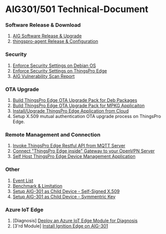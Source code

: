 # AIG301/501 Technical-Document

### Software Release & Download

1. [AIG Software Release & Upgrade](./documents/AIG%20Software%20Upgrade.md) 
2. [thingspro-agent Release & Configuration](./documents/thingspro-agent%20Release%20&%20Configuration.md)

### Security

1. [Enforce Security Settings on Debian OS](./documents/Enforce%20Security%20Settings%20on%20Debian%20OS.md)
2. [Enforce Security Settings on ThingsPro Edge](./documents/Enforce%20Security%20Settings%20on%20ThingsPro%20Edge.md)
3. [AIG Vulnerability Scan Report](./documents/AIG_Vulnerability_Scan_Report.md)

### OTA Upgrade
1. [Build ThingsPro Edge OTA Upgrade Pack for Deb Packages](./documents/Build%20ThingsPro%20Edge%20OTA%20Upgrade%20Pack%20for%20Deb%20Packages.md)
2. [Build ThingsPro Edge OTA Upgrade Pack for MPKG Applicaiton](./documents/Build%20ThingsPro%20Edge%20OTA%20Upgrade%20Pack%20for%20MPKG%20application.md)
3. [Install/Upgrade ThingsPro Edge Application from Cloud](./documents/Install-Upgrade%20ThingsPro%20Edge%20Application%20from%20Cloud.md)
4. Setup X.509 mutual authentication OTA upgrade process on ThingsPro Edge.

### Remote Management and Connection
1. [Invoke ThingsPro Edge Restful API from MQTT Server](./documents/Invoke%20ThingsPro%20Edge%20Restful%20API%20from%20MQTT%20Server.md)
2. [Connect "ThingsPro Edge inside" Gateway to your OpenVPN Server](./documents/Connect%20ThingsPro%20Edge%20inside%20Gateway%20to%20your%20OpenVPN%20Server.md)
3. [Self Host ThingsPro Edge Device Management Application](./documents/TPEDM-guide.md)

### Other
1. [Event List](./documents/TPE2-EventList.md) 
2. [Benchmark & Limitation](./documents/TPE2-Benchmark_Limitation.md) 
3. [Setup AIG-301 as Child Device - Self-Signed X.509](./documents/Setup%20AIG-301%20as%20Child%20Device%20-%20Self-Sign%20X.509.md)
4. [Setup AIG-301 as Child Device - Symmentric Key](./documents/Setup%20AIG-301%20as%20Child%20Device%20-%20Symmetric%20Key.md)

### Azure IoT Edge
1. [Diagnosis] [Deploy an Azure IoT Edge Module for Diagnosis](./documents/Diagnosis%20Azure%20IoT%20Edge%20Module.md)
2. [3'rd Module] [Install Ignition Edge on AIG-301](./documents/Install%20Ignition%20Edge%20on%20AIG-301.md)
